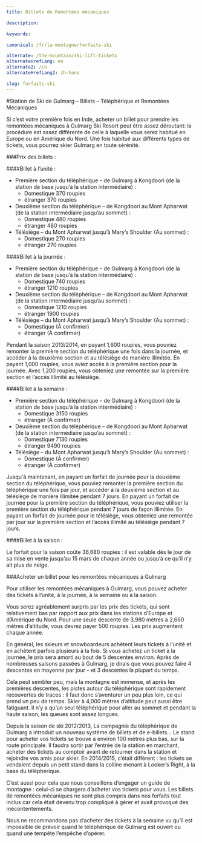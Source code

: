 ```yaml
---
title: Billets de Remontées mécaniques

description:

keywords:

canonical: /fr/la-montagne/forfaits-ski

alternate: /the-mountain/ski-lift-tickets
alternateHrefLang: en
alternate2: /cn
alternateHrefLang2: zh-hans

slug: forfaits-ski
---
```


#Station de Ski de Gulmarg – Billets – Téléphérique et Remontées Mécaniques

Si c’est votre première fois en Inde, acheter un billet pour prendre les remontées mécaniques à Gulmarg Ski Resort peut être assez déroutant: la procédure est assez différente de celle à laquelle vous serez habitué en Europe ou en Amérique du Nord. Une fois habitué aux différents types de tickets, vous pourrez skier Gulmarg en toute sérénité.

###Prix des billets :

####Billet à l’unité :

+ Première section du téléphérique – de Gulmarg à Kongdoori (de la station de base jusqu’à la station intermédiaire) :
  + Domestique 370 roupies
  + étranger 370 roupies
+ Deuxième section du téléphérique – de Kongdoori au Mont Apharwat (de la station intermédiaire jusqu’au sommet) :
  + Domestique 480 roupies
  + étranger 480 roupies
+ Télésiège – du Mont Apharwat jusqu’à Mary’s Shoulder (Au sommet) :
  + Domestique 270 roupies
  + étranger 270 roupies

####Billet à la journée :

+ Première section du téléphérique – de Gulmarg à Kongdoori (de la station de base jusqu’à la station intermédiaire) :
  + Domestique 740 roupies
  + étranger 1210 roupies
+ Deuxième section du téléphérique – de Kongdoori au Mont Apharwat (de la station intermédiaire jusqu’au sommet) :
  + Domestique 1210 roupies
  + étranger 1900 roupies
+ Télésiège – du Mont Apharwat jusqu’à Mary’s Shoulder (Au sommet) :
  + Domestique (À confirmer)
  + étranger (À confirmer)

Pendant la saison 2013/2014, en payant 1,600 roupies, vous pouviez remonter la première section du téléphérique une fois dans la journée, et accéder à la deuxième section et au télésiège de manière illimitée. En payant 1,000 roupies, vous aviez accès à la première section pour la journée. Avec 1,200 roupies, vous obteniez une remontée sur la première section et l’accès illimité au télésiège.

####Billet à la semaine :

+ Première section du téléphérique – de Gulmarg à Kongdoori (de la station de base jusqu’à la station intermédiaire) :
  + Domestique 3150 roupies
  + étranger (À confirmer)
+ Deuxième section du téléphérique – de Kongdoori au Mont Apharwat (de la station intermédiaire jusqu’au sommet) :
  + Domestique 7130 roupies
  + étranger 9490 roupies
+ Télésiège – du Mont Apharwat jusqu’à Mary’s Shoulder (Au sommet) :
  + Domestique (À confirmer)
  + étranger (À confirmer)

Jusqu'à maintenant, en payant un forfait de journée pour la deuxième section du téléphérique, vous pouviez remonter la première section du téléphérique une fois par jour, et accéder à la deuxième section et au télésiège de manière illimitée pendant 7 jours. En payant un forfait de journée pour la première section du téléphérique, vous pouviez utiliser la première section du téléphérique pendant 7 jours de façon illimitée. En payant un forfait de journée pour le télésiège, vous obteniez une remontée par jour sur la première section et l’accès illimité au télésiège pendant 7 jours.

####Billet à la saison :

Le forfait pour la saison coûte 36,680 roupies : il est valable dès le jour de sa mise en vente jusqu’au 15 mars de chaque année ou jusqu’à ce qu’il n’y ait plus de neige.

###Acheter un billet pour les remontées mécaniques à Gulmarg

Pour utiliser les remontées mécaniques à Gulmarg, vous pouvez acheter des tickets à l’unité, à la journée, à la semaine ou à la saison.

Vous serez agréablement surpris par les prix des tickets, qui sont relativement bas par rapport aux prix dans les stations d’Europe et d’Amérique du Nord. Pour une seule descente de 3,980 mètres à 2,660 mètres d’altitude, vous devrez payer 500 roupies. Les prix augmentent chaque année.

En général, les skieurs et snowboardeurs achètent leurs tickets à l’unité et en achètent parfois plusieurs à la fois. Si vous achetez un ticket à la journée, le prix sera amorti au bout de 5 descentes environ. Après de nombreuses saisons passées à Gulmarg, je dirais que vous pouvez faire 4 descentes en moyenne par jour – et 3 descentes la plupart du temps.

Cela peut sembler peu, mais la montagne est immense, et après les premières descentes, les pistes autour du téléphérique sont rapidement recouvertes de traces : il faut donc s’aventurer un peu plus loin, ce qui prend un peu de temps. Skier à 4,000 mètres d’altitude peut aussi être fatiguant. Il n’y a qu’un seul téléphérique pour aller au sommet et pendant la haute saison, les queues sont assez longues.

Depuis la saison de ski 2012/2013, La compagnie du téléphérique de Gulmarg a introduit un nouveau système de billets et de e-billets… Le stand pour acheter vos tickets se trouve à environ 100 mètres plus bas, sur la route principale. Il faudra sortir par l’entrée de la station en marchant, acheter des tickets au comptoir avant de retourner dans la station et rejoindre vos amis pour skier. En 2014/2015, c’était diffèrent : les tickets se vendaient depuis un petit stand dans la colline menant à Looker’s Right, à la base du téléphérique.

C’est aussi pour cela que nous conseillons d’engager un guide de montagne : celui-ci se chargera d’acheter vos tickets pour vous. Les billets de remontées mécaniques ne sont plus compris dans nos forfaits tout inclus car cela était devenu trop compliqué à gérer et avait provoqué des mécontentements.

Nous ne recommandons pas d’acheter des tickets à la semaine vu qu’il est impossible de prévoir quand le téléphérique de Gulmarg est ouvert ou quand une tempête l’empêche d’opérer.
